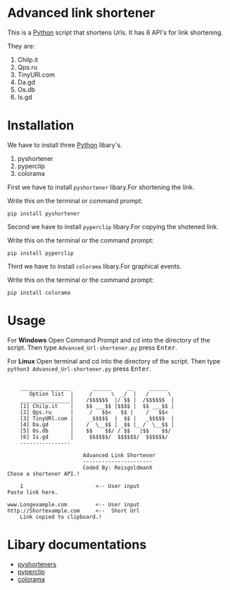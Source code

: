 # Advanced link shortener
This is a [Python](https://www.python.org/) script that shortens Urls.
It has 6 API's for link shortening.

They are:
1. Chilp.it
1. Qps.ru
1. TinyURl.com
1. Da.gd
1. Os.db
1. Is.gd
# Installation
We have to install three [Python](https://www.python.org/) libary's.

1. pyshortener
2. pyperclip
3. colorama

First we have to install `pyshortener` libary.For shortening the link.

Write this on the terminal or command prompt:
```
pip install pyshortener
```
Second we have to install `pyperclip` libary.For copying the shotened link.

Write this on the terminal or the command prompt:
```
pip install pyperclip
```
Third we have to install `colorama` libary.For graphical events.

Write this on the terminal or the command prompt:
```
pip install colorama
```
# Usage
For **Windows** Open Command Prompt and cd into the directory of the script. 
Then type `Advanced_Url-shortener.py` press <kbd>Enter</kbd>.

For **Linux** Open terminal and cd into the directory of the script. 
Then type `python3 Advanced_Url-shortener.py` press <kbd>Enter</kbd>.
```
                          
	________________       ______     __     ______    
	   Option list  |     /      \  _/  |   /      \                      
	________________|    /$$$$$$  |/ $$ |  /$$$$$$  |            
	[1] Chilp.it    |    $$ ___$$ |$$$$ |  $$ ___$$ |
	[2] Qps.ru      |     /   $$<   $$ |    /   $$< 
	[3] TinyURl.com |     _$$$$$  |  $$ |   _$$$$$  |
	[4] Da.gd       |    /  \__$$ | _$$ |_ /  \__$$ |
	[5] Os.db       |    $$    $$/ / $$   |$$    $$/
	[6] Is.gd       |     $$$$$$/  $$$$$$/  $$$$$$/
	----------------

						Advanced Link Shortener
						----------------------
						Coded By: ReisgoldmanX
Chose a shortener API.!

	1                       <-- User input
Paste link here.

www.Longexample.com         <-- User input
http://Shortexample.com  	<--  Short Url
	Link copied to clipboard.!
```
# Libary documentations
+ [pyshorteners](https://pyshorteners.readthedocs.io/en/latest/)
+ [pyperclip](https://pyperclip.readthedocs.io/en/latest/)
+ [colorama](https://pypi.org/project/colorama/)